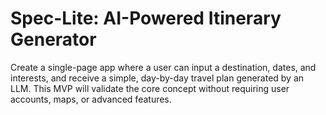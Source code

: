 # Spec-Lite: AI-Powered Itinerary Generator

Create a single-page app where a user can input a destination, dates, and interests, and receive a simple, day-by-day travel plan generated by an LLM. This MVP will validate the core concept without requiring user accounts, maps, or advanced features.
